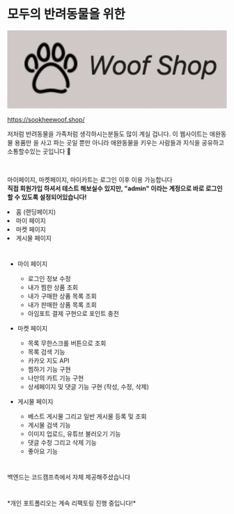# 모두의 반려동물을 위한

<p align="center">
<img width="1000" src="./public/images/logo.png">
</p>

https://sookheewoof.shop/

<p>저처럼 반려동물을 가족처럼 생각하시는분들도 많이 계실 겁니다. 이 웹사이트는 애완동물 용품만 을 사고 파는 곳일 뿐만 아니라 애완동물을 키우는 사람들과 지식을 공유하고 소통할수있는 곳입니다 🐶</p><br />

<p>마이페이지, 마켓페이지, 마이카트는 로그인 이후 이용 가능합니다 <br /> 
<b>직접 회원가입 하셔서 테스트 해보실수 있지만, "admin" 이라는 계정으로 바로 로그인 할 수 있도록 설정되어있습니다!</b>
</p>

<li>홈 (랜딩페이지)</li>
<li>마이 페이지</li>
<li>마켓 페이지</li>
<li>게시물 페이지</li>

#

- 마이 페이지

  - 로그인 정보 수정
  - 내가 찜한 상품 조회
  - 내가 구매한 상품 목록 조회
  - 내가 판매한 상품 목록 조회
  - 아임포트 결제 구현으로 포인트 충전

- 마켓 페이지

  - 목록 무한스크롤 버튼으로 조회
  - 목록 검색 기능
  - 카카오 지도 API
  - 찜하기 기능 구현
  - 나만의 카트 기능 구현
  - 상세페이지 및 댓글 기능 구현 (작성, 수정, 삭제)

- 게시물 페이지

  - 베스트 게시물 그리고 일반 게시물 등록 및 조회
  - 게시물 검색 기능
  - 이미지 업로드, 유튜브 불러오기 기능
  - 댓글 수정 그리고 삭제 기능
  - 좋아요 기능

#

백엔드는 코드캠프측에서 자체 제공해주셨습니다

#

\*개인 포트폴리오는 계속 리팩토링 진행 중입니다!\*
